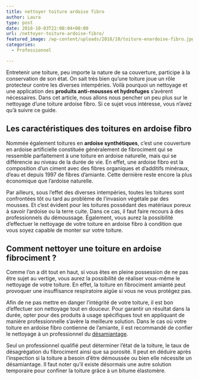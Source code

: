 ```yaml
---
title: nettoyer toiture ardoise fibro
author: Laura
type: post
date: 2018-10-03T22:00:04+00:00
url: /nettoyer-toiture-ardoise-fibro/
featured_image: /wp-content/uploads/2018/10/toiture-enardoise-fibro.jpg
categories:
  - Professionnel

---
```

Entretenir une toiture, peu importe la nature de sa couverture, participe à la conservation de son état. On sait très bien qu’une toiture joue un rôle protecteur contre les diverses intempéries. Voilà pourquoi un nettoyage et une application des **produits anti-mousses et hydrofuges** s’avèrent nécessaires. Dans cet article, nous allons nous pencher un peu plus sur le nettoyage d’une toiture ardoise fibro. Si ce sujet vous intéresse, vous n’avez qu’à suivre ce guide.



## Les caractéristiques des toitures en ardoise fibro



Nommée également toitures en **ardoise synthétiques**, c’est une couverture en ardoise artificielle constituée généralement de fibrociment qui se ressemble parfaitement à une toiture en ardoise naturelle, mais qui se différencie au niveau de la durée de vie. En effet, une ardoise fibro est la composition d’un ciment avec des fibres organiques et d’additifs minéraux, d’eau et depuis 1997 de fibres d’amiante. Cette dernière reste encore la plus économique que l’ardoise naturelle.



Par ailleurs, sous l’effet des diverses intempéries, toutes les toitures sont confrontées tôt ou tard au problème de l’invasion végétale par des mousses. Et c’est évident pour les toitures possédant des matériaux poreux à savoir l’ardoise ou la terre cuite. Dans ce cas, il faut faire recours à des professionnels du démoussage. Également, vous aurez la possibilité d’effectuer le nettoyage de votre toiture en ardoise fibro à condition que vous soyez capable de monter sur votre toiture.



## Comment nettoyer une toiture en ardoise fibrociment ?



Comme l&#8217;on a dit tout en haut, si vous êtes en pleine possession de ne pas être sujet au vertige, vous aurez la possibilité de réaliser vous-même le nettoyage de votre toiture. En effet, la toiture en fibrociment amianté peut provoquer une insuffisance respiratoire aigüe si vous ne vous protégez pas.



Afin de ne pas mettre en danger l’intégrité de votre toiture, il est bon d’effectuer son nettoyage tout en douceur. Pour garantir un résultat dans la durée, opter pour des produits à usage spécifiques tout en appliquant de manière professionnelle s’avère la meilleure solution. Dans le cas où votre toiture en ardoise fibro contienne de l’amiante, il est recommandé de confier le nettoyage à un professionnel du <a href="https://toiture.ooreka.fr/comprendre/toit-fibrociment" target="_blank">désamiantage</a>. 



Seul un professionnel qualifié peut déterminer l’état de la toiture, le taux de désagrégation du fibrociment ainsi que sa porosité. Il peut en déduire après l’inspection si la toiture a besoin d’être démoussée ou bien elle nécessite un désamiantage. Il faut noter qu’il existe désormais une autre solution temporaire pour confiner la toiture grâce à un bitume élastomère.
